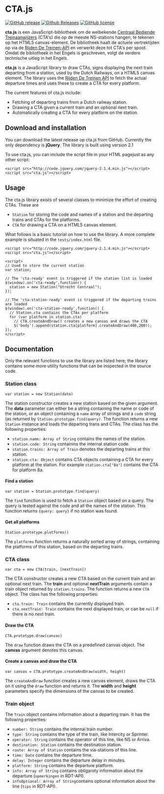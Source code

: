 # CTA.js

[![GitHub release](https://img.shields.io/github/release/dengsn/cta.js.svg?style=plastic)]() [![Github Releases](https://img.shields.io/github/downloads/dengsn/cta.js/latest/total.svg?style=plastic)]() [![GitHub license](https://img.shields.io/github/license/dengsn/cta.js.svg?style=plastic)]()

**cta.js** is een JavaScript-bibliotheek om de welbekende [Centraal Bediende Treinaanwijzers](https://nl.wikipedia.org/wiki/Centraal_bediende_treinaanwijzers_in_Nederland) (CTA's) die op de meeste NS-stations hangen, te tekenen op het HTML5 canvas-element. De bibliotheek haalt de actuele vertrektijden op via de [Rijden De Treinen-API](https://github.com/geertw/rdt-infoplus-dvs) en verwerkt deze tot CTA's per spoot. Omdat de bibliotheek in het Engels is geschreven, volgt de verdere technische uitleg in het Engels.

**cta.js** is a JavaScript library to draw CTAs, signs displaying the next train departing from a station, used by the Dutch Railways, on a HTML5 canvas element. The library uses the [Rijden De Treinen API](https://github.com/geertw/rdt-infoplus-dvs) to fetch the actual departure times and uses these to create a CTA for every platform.

The current features of cta.js include:

 - Fetching of departing trains from a Dutch railway station.
 - Drawing a CTA given a current train and an optional next train.
 - Automatically creating a CTA for every platform on the station.

## Download and installation

You can download the latest release op cta.js from GitHub. Currently the only dependency is **jQuery**. The library is built using version 2.1

To use cta.js, you can include the script file in your HTML pagejust as any other script:

    <script src="http://code.jquery.com/jquery-2.1.4.min.js"></script>
    <script src="cta.js"></script>

## Usage

The cta.js library exists of several classes to minimize the effort of creating CTAs. These are

- `Station` for storing the code and names of a station and the departing trains and CTAs for the platforms.
- `CTA` for drawing a CTA on a HTML5 canvas element.

What follows is a basic tutorial on how to use the library. A more complete example is situated in the `tests/index.html` file.

    <script src="http://code.jquery.com/jquery-2.1.4.min.js"></script>
    <script src="cta.js"></script>
    
    <script>
    // Used to store the current station
    var station;

    // The 'cta-ready' event is triggered if the station list is loaded
    $(window).on('cta-ready',function() {
      station = new Station("Utrecht Centraal");
    });

    // The 'cta-station-ready' event is triggered if the departing trains are loaded
    $(window).on('cta-station-ready',function() {
      // Station.cta contains the CTAs per platform
      for (var platform in station.cta)
        // CTA.createAndDraw() creates a new canvas and draws the CTA
        $('body').append(station.cta[platform].createAndDraw(400,200));
    });
    </script>

## Documentation

Only the relevant functions to use the library are listed here; the library contains some more utility functions that can be inspected in the source code.

### Station class

    var station = new Station(data)

The station constructor creates a new station based on the given argument. The **data** parameter can either be a string containing the name or code of the station, or an object containing a `name` array of strings and a `code` string (as returned by `Station.prototype.find(query)`. The function returns a new `Station` instance and loads the departing trans and CTAs. The class has the following properties:

- `station.name: Array of String` contains the names of the station.
- `station.code: String`  containins the internal station code.
- `station.trains: Array of Train` denotes the departing trains at this station.
- `station.cta: Object` contains CTA objects containing a CTA for every platform at the station. For example `station.cta["8a"]` contains the CTA for platform 8a.

#### Find a station

    var station = Station.prototype.find(query)

The `find` function is used to fetch a `Station` object based on a query. The query is tested against the code and all the names of the station. This function returns `{query: query}` if no station was found.

#### Get all platforms

    Station.prototype.platforms()

The `platforms` function returns a naturally sorted array of strings, containing the platforms of this station, based on the departing trains.

### CTA class

    var cta = new CTA(train, [nextTrain])

The CTA constructor creates a new CTA based on the current train and an optional next train. The **train** and optional **nextTrain** arguments contain a train object returned by `station.trains`. The function returns a new `CTA` object. The class has the following properties:

- `cta.train: Train` contains the currently displayed train.
- `cta.nextTrain: Train` contains the next displayed train, or can be `null` if there is no next train.


#### Draw the CTA

    CTA.prototype.draw(canvas)

The `draw` function draws the CTA on a predefined canvas object. The **canvas** argument denotes this canvas.

#### Create a canvas and draw the CTA

    var canvas = CTA.prototype.createAndDraw(width, height)

The `createAndDraw` function creates a new canvas element, draws the CTA on it using the `draw` function and returns it. The **width** and **height** parameters specify the dimensions of the canvas to be created.
    
### Train object

The `Train` object contains information about a departing train. It has the following properties:

 - `number: String` contains the internal train number.
 - `type: String` contains the type of the train, like Intercity or Sprinter.
 - `operator: String` contains the operator of this line, like NS or Arriva.
 - `destination: Station` contains the destination station.
 - `route: Array of Station` contains the via-stations of this line.
 - `time: Date` contains the departure time.
 - `delay: Integer` contains the departure delay in minutes.
 - `platform: String` contains the departure platform.
 - `info: Array of String` contains obligaroty information about the departure (`opmerkingen` in RDT-API).
 - `infoOptional: Array of String`contains optional information about the line (`tips` in RDT-API).